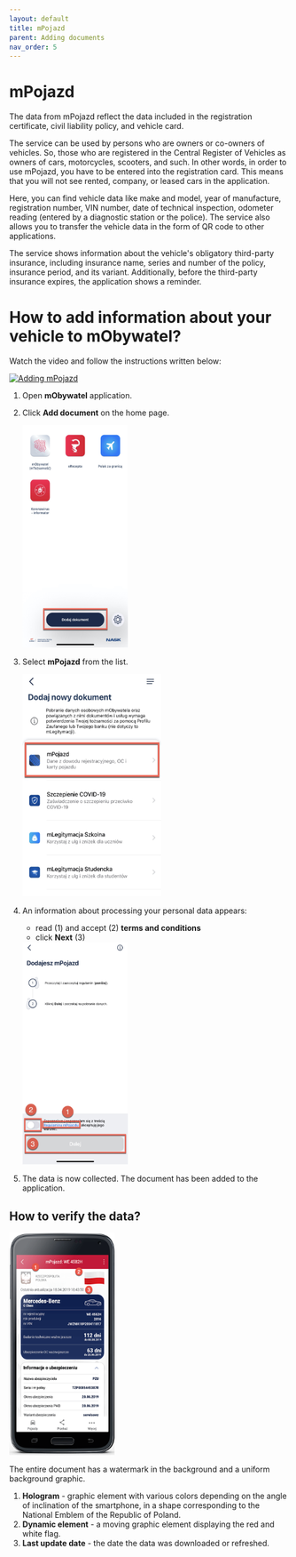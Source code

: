 ```yaml
---
layout: default
title: mPojazd
parent: Adding documents
nav_order: 5
---
```

mPojazd
===

The data from mPojazd reflect the data included in the registration certificate, civil liability policy, and vehicle card.

The service can be used by persons who are owners or co-owners of vehicles. So, those who are registered in the Central Register of Vehicles as owners of cars, motorcycles, scooters, and such. In other words, in order to use mPojazd, you have to be entered into the registration card. This means that you will not see rented, company, or leased cars in the application.

Here, you can find vehicle data like make and model, year of manufacture, registration number, VIN number, date of technical inspection, odometer reading (entered by a diagnostic station or the police). The service also allows you to transfer the vehicle data in the form of QR code to other applications.

The service shows information about the vehicle's obligatory third-party insurance, including insurance name, series and number of the policy, insurance period, and its variant. Additionally, before the third-party insurance expires, the application shows a reminder.

# How to add information about your vehicle to mObywatel?

Watch the video and follow the instructions written below:

[![Adding mPojazd](https://res.cloudinary.com/marcomontalbano/image/upload/v1619456100/video_to_markdown/images/youtube--m1Sxcurzksc-c05b58ac6eb4c4700831b2b3070cd403.jpg)](https://www.youtube.com/watch?v=m1Sxcurzksc "Adding mPojazd")

1. Open **mObywatel** application. 
2. Click **Add document** on the home page.

   <img src="../assets/images/madd.jpeg" width="190" height="400"> 

3. Select **mPojazd** from the list.
   
   <img src="../assets/images/pojazdm.jpg" width="250" height="400"> 

4. An information about processing your personal data appears:
   - read (1) and accept (2) **terms and conditions**
   - click **Next** (3)

    <img src="../assets/images/mregula.jpeg" width="190" height="400">

5. The data is now collected. The document has been added to the application.

## How to verify the data?

<img src="../assets/images/dokument.png" width="190" height="400">


The entire document has a watermark in the background and a uniform background graphic.

1. **Hologram** - graphic element with various colors depending on the angle of inclination of the smartphone, in a shape corresponding to the National Emblem of the Republic of Poland.
2. **Dynamic element** - a moving graphic element displaying the red and white flag.
3. **Last update date** - the date the data was downloaded or refreshed.

